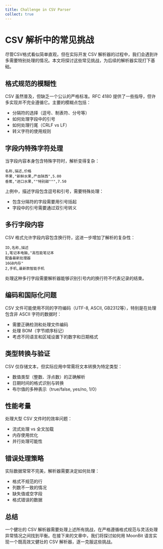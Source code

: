 ```yaml
---
title: Challenge in CSV Parser
collect: true
---
```


# CSV 解析中的常见挑战

尽管CSV格式看似简单直观，但在实际开发 CSV 解析器的过程中，我们会遇到许多需要特别处理的情况。本文将探讨这些常见挑战，为后续的解析器实现打下基础。

## 格式规范的模糊性

CSV 虽然普及，但缺乏一个公认的严格标准。RFC 4180 提供了一些指导，但许多实现并不完全遵循它。主要的模糊点包括：

- 分隔符的选择（逗号、制表符、分号等）
- 如何处理字段中的引号
- 如何处理行尾（CRLF vs LF）
- 转义字符的使用规则

## 字段内特殊字符处理

当字段内容本身包含特殊字符时，解析变得复杂：

```
名称,描述,价格
苹果,"新鲜水果,产自陕西",5.00
香蕉,"进口水果,""特别甜""",7.50
```

上例中，描述字段包含逗号和引号，需要特殊处理：
- 包含分隔符的字段需要用引号括起
- 字段中的引号需要通过双引号转义

## 多行字段内容

CSV 格式允许字段内容包含换行符，这进一步增加了解析的复杂性：

```
ID,名称,描述
1,笔记本电脑,"高性能笔记本
配备最新处理器
16GB内存"
2,手机,最新款智能手机
```

处理这种多行字段需要解析器能够识别引号内的换行符不代表记录的结束。

## 编码和国际化问题

CSV 文件可能使用不同的字符编码（UTF-8, ASCII, GB2312等），特别是在处理包含非 ASCII 字符的数据时：

- 需要正确检测和处理文件编码
- 处理 BOM（字节顺序标记）
- 考虑不同语言和区域设置下的数字和日期格式

## 类型转换与验证

CSV 仅存储文本，但实际应用中常需将文本转换为特定类型：

- 数值类型（整数、浮点数）的正确解析
- 日期时间的格式识别与转换
- 布尔值的多种表示（true/false, yes/no, 1/0）

## 性能考量

处理大型 CSV 文件时的效率问题：

- 流式处理 vs 全文加载
- 内存使用优化
- 并行处理可能性

## 错误处理策略

实际数据常常不完美，解析器需要决定如何处理：

- 格式不规范的行
- 列数不一致的情况
- 缺失值或空字段
- 格式错误的数据

## 总结

一个健壮的 CSV 解析器需要处理上述所有挑战，在严格遵循格式规范与灵活处理异常情况之间找到平衡。在接下来的文章中，我们将探讨如何用 MoonBit 语言实现一个既高效又健壮的 CSV 解析器，逐一克服这些挑战。